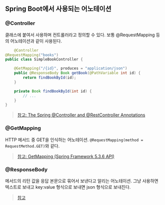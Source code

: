 ## Spring Boot에서 사용되는 어노테이션
### @Controller
클래스에 붙여서 사용하며 컨트롤러라고 정의할 수 있다. 보통 @RequestMapping 등의 어노테이션과 같이 사용된다.
```java
    @Controller
@RequestMapping("books")
public class SimpleBookController {

    @GetMapping("/{id}", produces = "application/json")
    public @ResponseBody Book getBook(@PathVariable int id) {
        return findBookById(id);
    }

    private Book findBookById(int id) {
        // ...
    }
}
```
>[참고: The Spring @Controller and @RestController Annotations](https://www.baeldung.com/spring-controller-vs-restcontroller#spring-mvc-controller)
### @GetMapping
HTTP 메서드 중 GET을 인식하는 어노테이션. `@RequestMapping(method = RequestMethod.GET)`와 같다.
> [참고: GetMapping (Spring Framework 5.3.6 API)](https://docs.spring.io/spring-framework/docs/current/javadoc-api/org/springframework/web/bind/annotation/GetMapping.html)

### @ResponseBody
메서드의 리턴 값을 응답 본문으로 묶어서 보낸다고 알리는 어노테이션. 그냥 사용하면 텍스트로 보내고 key:value 형식으로 보내면 json 형식으로 보내진다.
>[참고](https://docs.spring.io/spring-framework/docs/current/javadoc-api/org/springframework/web/bind/annotation/ResponseBody.html)